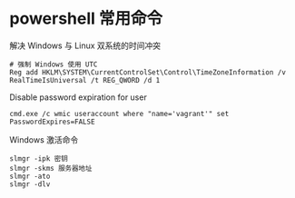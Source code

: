 powershell 常用命令
==================

解决 Windows 与 Linux 双系统的时间冲突
```
# 强制 Windows 使用 UTC
Reg add HKLM\SYSTEM\CurrentControlSet\Control\TimeZoneInformation /v RealTimeIsUniversal /t REG_QWORD /d 1
```

Disable password expiration for user
```
cmd.exe /c wmic useraccount where "name='vagrant'" set PasswordExpires=FALSE
```

Windows 激活命令
```
slmgr -ipk 密钥
slmgr -skms 服务器地址
slmgr -ato 
slmgr -dlv
```
